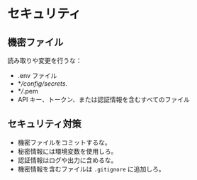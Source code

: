 # セキュリティ

## 機密ファイル

読み取りや変更を行うな：

- .env ファイル
- \*_/config/secrets._
- \*_/_.pem
- API キー、トークン、または認証情報を含むすべてのファイル

## セキュリティ対策

- 機密ファイルをコミットするな。
- 秘密情報には環境変数を使用しろ。
- 認証情報はログや出力に含めるな。
- 機密情報を含むファイルは `.gitignore` に追加しろ。
